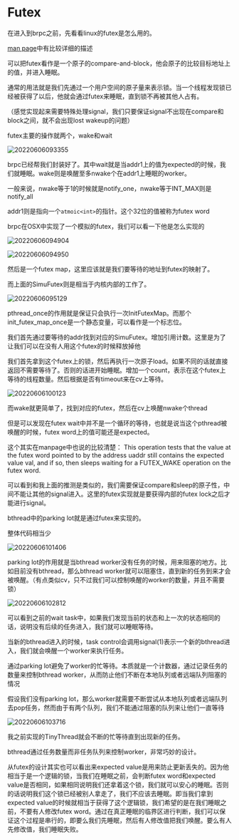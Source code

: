# Futex

在进入到brpc之前，先看看linux的futex是怎么用的。

[man page](https://man7.org/linux/man-pages/man2/futex.2.html)中有比较详细的描述

可以把futex看作是一个原子的compare-and-block，他会原子的比较目标地址上的值，并进入睡眠。

通常的用法就是我们先通过一个用户空间的原子量来表示锁。当一个线程发现锁已经被获得了以后，他就会通过futex来睡眠，直到锁不再被其他人占有。

（感觉实现起来需要特殊处理signal，我们只要保证signal不出现在compare和block之间，就不会出现lost wakeup的问题）

futex主要的操作就两个，wake和wait

![20220606093355](https://picsheep.oss-cn-beijing.aliyuncs.com/pic/20220606093355.png)

brpc已经帮我们封装好了。其中wait就是当addr1上的值为expected的时候，我们就睡眠。wake则是唤醒至多nwake个在addr1上睡眠的worker。

一般来说，nwake等于1的时候就是notify_one，nwake等于INT_MAX则是notify_all

addr1则是指向一个`atmoic<int>`的指针。这个32位的值被称为futex word

brpc在OSX中实现了一个模拟的futex，我们可以看一下他是怎么实现的

![20220606094904](https://picsheep.oss-cn-beijing.aliyuncs.com/pic/20220606094904.png)

![20220606094950](https://picsheep.oss-cn-beijing.aliyuncs.com/pic/20220606094950.png)

然后是一个futex map，这里应该就是我们要等待的地址到futex的映射了。

而上面的SimuFutex则是相当于内核内部的工作了。

![20220606095129](https://picsheep.oss-cn-beijing.aliyuncs.com/pic/20220606095129.png)

pthread_once的作用就是保证只会执行一次InitFutexMap。而那个init_futex_map_once是一个静态变量，可以看作是一个标志位。

我们首先通过要等待的addr找到对应的SimuFutex。增加引用计数。这里是为了让我们可以在没有人用这个futex的时候释放掉他

我们首先拿到这个futex上的锁，然后再执行一次原子load。如果不同的话就直接返回不需要等待了。否则的话进开始睡眠。增加一个count，表示在这个futex上等待的线程数量。然后根据是否有timeout来在cv上等待。

![20220606100123](https://picsheep.oss-cn-beijing.aliyuncs.com/pic/20220606100123.png)

而wake就更简单了，找到对应的futex，然后在cv上唤醒nwake个thread

但是可以发现在futex wait中并不是一个循环的等待，也就是说当这个pthread被唤醒的时候，futex word上的值可能还是expected。

这个其实在manpage中也说的比较清楚：
This operation tests that the value at the futex word pointed to by the address uaddr still contains the expected value val, and if so, then sleeps waiting for a FUTEX_WAKE operation on the futex word.

可以看到和我上面的推测是类似的，我们需要保证compare和sleep的原子性，中间不能让其他的signal进入。这里的futex实现就是要获得内部的futex lock之后才能进行signal。

bthread中的parking lot就是通过futex来实现的。

整体代码相当少

![20220606101406](https://picsheep.oss-cn-beijing.aliyuncs.com/pic/20220606101406.png)

parking lot的作用就是当bthread worker没有任务的时候，用来阻塞的地方。比如目前没有bthread，那么bthread worker就可以阻塞住，直到新的任务到来才会被唤醒。（有点类似cv，只不过我们可以控制唤醒的worker的数量，并且不需要锁）

![20220606102812](https://picsheep.oss-cn-beijing.aliyuncs.com/pic/20220606102812.png)

可以看到之前的wait task中，如果我们发现当前的状态和上一次的状态相同的话，说明没有后续的任务进入，我们就可以睡眠等待。

当新的bthread进入的时候，task control会调用signal(1)表示一个新的bthread进入，我们就会唤醒一个worker来执行任务。

通过parking lot避免了worker的忙等待。本质就是一个计数器，通过记录任务的数量来控制bthread worker，从而防止他们不断在本地队列或者远端队列阻塞的情况

假设我们没有parking lot，那么worker就需要不断尝试从本地队列或者远端队列去pop任务，然而由于有两个队列，我们不能通过阻塞的队列来让他们一直等待

![20220606103716](https://picsheep.oss-cn-beijing.aliyuncs.com/pic/20220606103716.png)

我之前实现的TinyThread就会不断的忙等待直到出现新的任务。

bthread通过任务数量而非任务队列来控制worker，非常巧妙的设计。

从futex的设计其实也可以看出来expected value是用来防止更新丢失的。因为他相当于是一个逻辑的锁，当我们在睡眠之前，会判断futex word和expected value是否相同，如果相同说明我们还拿着这个锁，我们就可以安心的睡眠。否则的话说明我们这个锁已经被别人拿走了，我们不应该去睡眠。即当我们拿到expected value的时候就相当于获得了这个逻辑锁，我们希望的是在我们睡眠之前，不要有人修改futex word。通过在真正睡眠的临界区进行判断，我们可以保证这个过程是串行的，即要么我们先睡眠，然后有人修改值把我们唤醒。要么有人先修改值，我们睡眠失败。